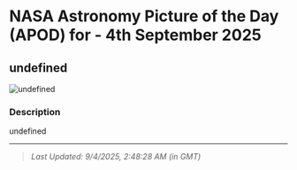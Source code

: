 
# NASA Astronomy Picture of the Day (APOD) for - 4th September 2025
## undefined

![undefined](undefined)

### Description
undefined

---
> _Last Updated: 9/4/2025, 2:48:28 AM (in GMT)_
